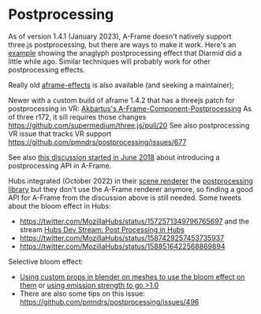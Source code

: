 # Postprocessing

As of version 1.4.1 (January 2023), A-Frame doesn't natively support three.js postprocessing, but there are ways to make it work.
Here's an [example](https://glitch.com/edit/#!/anaglyph-postprocessing?path=index.html) showing the anaglyph postprocessing effect that Diarmid did a little while ago.
Similar techniques will probably work for other postprocessing effects.

Really old [aframe-effects](https://github.com/wizgrav/aframe-effects) is also available (and seeking a maintainer);

Newer with a custom build of aframe 1.4.2 that has a threejs patch for postprocessing in VR: [Akbartus's A-Frame-Component-Postprocessing](https://github.com/akbartus/A-Frame-Component-Postprocessing)
As of three r172, it sill requires those changes https://github.com/supermedium/three.js/pull/20
See also postprocessing VR issue that tracks VR support https://github.com/pmndrs/postprocessing/issues/677

See also [this discussion started in June 2018](https://github.com/aframevr/aframe/pull/3645) about introducing a postprocessing API in A-Frame.

Hubs integrated (October 2022) in their [scene renderer](https://github.com/mozilla/hubs/pull/5742) the [postprocessing library](https://www.npmjs.com/package/postprocessing)
but they don't use the A-Frame renderer anymore, so finding a good API for A-Frame from the discussion above is still needed.
Some tweets about the bloom effect in Hubs:

- https://twitter.com/MozillaHubs/status/1572571349796765697 and the stream [Hubs Dev Stream: Post Processing in Hubs](https://www.youtube.com/watch?v=1-ca5qKivpY)
- https://twitter.com/MozillaHubs/status/1587429257453735937
- https://twitter.com/MozillaHubs/status/1588516422568869894

Selective bloom effect:
- [Using custom props in blender on meshes to use the bloom effect on them](https://www.youtube.com/watch?v=er02gtD8asA) or [using emission strength to go >1.0](https://twitter.com/AshConnell/status/1625242297410678784)
- There are also some tips on this issue: https://github.com/pmndrs/postprocessing/issues/496

